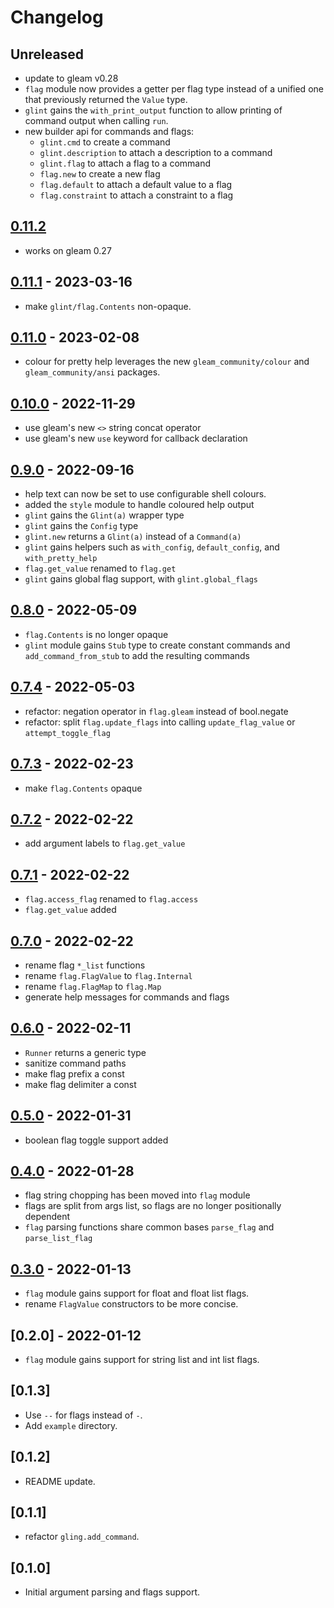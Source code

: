 # Changelog

## Unreleased

- update to gleam v0.28
- `flag` module now provides a getter per flag type instead of a unified one that previously returned the `Value` type.
- `glint` gains the `with_print_output` function to allow printing of command output when calling `run`.
- new builder api for commands and flags:
  - `glint.cmd` to create a command
  - `glint.description` to attach a description to a command
  - `glint.flag` to attach a flag to a command
  - `flag.new` to create a new flag
  - `flag.default` to attach a default value to a flag
  - `flag.constraint` to attach a constraint to a flag

## [0.11.2](https://github.com/TanklesXL/glint/compare/v0.11.1...v0.11.2)

- works on gleam 0.27

## [0.11.1](https://github.com/TanklesXL/glint/compare/v0.11.0...v0.11.1) - 2023-03-16

- make `glint/flag.Contents` non-opaque.

## [0.11.0](https://github.com/TanklesXL/glint/compare/v0.10.0...v0.11.0) - 2023-02-08

- colour for pretty help leverages the new `gleam_community/colour` and `gleam_community/ansi` packages.

## [0.10.0](https://github.com/TanklesXL/glint/compare/v0.9.0...v0.10.0) - 2022-11-29

- use gleam's new `<>` string concat operator
- use gleam's new `use` keyword for callback declaration

## [0.9.0](https://github.com/TanklesXL/glint/compare/v0.8.0...v0.9.0) - 2022-09-16

- help text can now be set to use configurable shell colours.
- added the `style` module to handle coloured help output
- `glint` gains the `Glint(a)` wrapper type
- `glint` gains the `Config` type
- `glint.new` returns a `Glint(a)` instead of a `Command(a)`
- `glint` gains helpers such as `with_config`, `default_config`, and `with_pretty_help`
- `flag.get_value` renamed to `flag.get`
- `glint` gains global flag support, with `glint.global_flags`

## [0.8.0](https://github.com/TanklesXL/glint/compare/v0.7.4...v0.8.0) - 2022-05-09

- `flag.Contents` is no longer opaque
- `glint` module gains `Stub` type to create constant commands and `add_command_from_stub` to add the resulting commands

## [0.7.4](https://github.com/TanklesXL/glint/compare/v0.7.3...v0.7.4) - 2022-05-03

- refactor: negation operator in `flag.gleam` instead of bool.negate
- refactor: split `flag.update_flags` into calling `update_flag_value` or `attempt_toggle_flag`

## [0.7.3](https://github.com/TanklesXL/glint/compare/v0.7.2...v0.7.3) - 2022-02-23

- make `flag.Contents` opaque

## [0.7.2](https://github.com/TanklesXL/glint/compare/v0.7.1...v0.7.2) - 2022-02-22

- add argument labels to `flag.get_value`

## [0.7.1](https://github.com/TanklesXL/glint/compare/v0.7.0...v0.7.1) - 2022-02-22

- `flag.access_flag` renamed to `flag.access`
- `flag.get_value` added

## [0.7.0](https://github.com/TanklesXL/glint/compare/v0.6.0...v0.7.0) - 2022-02-22

- rename flag `*_list` functions
- rename `flag.FlagValue` to `flag.Internal`
- rename `flag.FlagMap` to `flag.Map`
- generate help messages for commands and flags

## [0.6.0](https://github.com/TanklesXL/glint/compare/v0.5.0...v0.6.0) - 2022-02-11

- `Runner` returns a generic type
- sanitize command paths
- make flag prefix a const
- make flag delimiter a const

## [0.5.0](https://github.com/TanklesXL/glint/compare/v0.4.0...v0.5.0) - 2022-01-31

- boolean flag toggle support added

## [0.4.0](https://github.com/TanklesXL/glint/compare/v0.3.0...v0.4.0) - 2022-01-28

- flag string chopping has been moved into `flag` module
- flags are split from args list, so flags are no longer positionally dependent
- `flag` parsing functions share common bases `parse_flag` and `parse_list_flag`

## [0.3.0](https://github.com/TanklesXL/glint/compare/v0.2.0...v0.3.0) - 2022-01-13

- `flag` module gains support for float and float list flags.
- rename `FlagValue` constructors to be more concise.

## [0.2.0] - 2022-01-12

- `flag` module gains support for string list and int list flags.

## [0.1.3]

- Use `--` for flags instead of `-`.
- Add `example` directory.

## [0.1.2]

- README update.

## [0.1.1]

- refactor `gling.add_command`.

## [0.1.0]

- Initial argument parsing and flags support.
